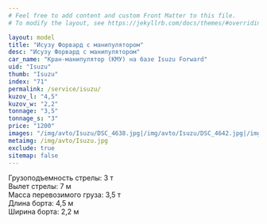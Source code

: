 ```yaml
---
# Feel free to add content and custom Front Matter to this file.
# To modify the layout, see https://jekyllrb.com/docs/themes/#overriding-theme-defaults

layout: model
title: "Исузу Форвард с манипулятором"
desc: "Исузу Форвард с манипулятором"
car_name: "Кран-манипулятор (КМУ) на базе Isuzu Forward"
uid: "Isuzu"
thumb: "Isuzu"
index: "71"
permalink: /service/isuzu/
kuzov_l: "4,5"
kuzov_w: "2,2"
tonnage: "3,5"
tonnage_s: "3"
price: "1200"
images: "/img/avto/Isuzu/DSC_4638.jpg|/img/avto/Isuzu/DSC_4642.jpg|/img/avto/Isuzu/DSC_4653.jpg"
metaimg: /img/avto/Isuzu.jpg
exclude: true
sitemap: false
---
```


Грузоподъемность стрелы: 3 т  
Вылет стрелы: 7 м  
Масса перевозимого груза: 3,5 т  
Длина борта: 4,5 м  
Ширина борта: 2,2 м  
